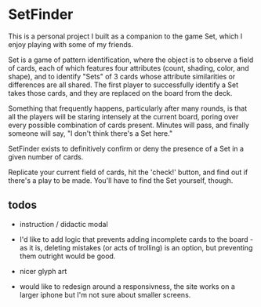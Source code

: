 # SetFinder

This is a personal project I built as a companion to the game Set, which I enjoy playing with some of my friends.

Set is a game of pattern identification, where the object is to observe a field of cards, each of which features four attributes (count, shading, color, and shape), and to identify "Sets" of 3 cards whose attribute similarities or differences are all shared. The first player to successfully identify a Set takes those cards, and they are replaced on the board from the deck.

Something that frequently happens, particularly after many rounds, is that all the players will be staring intensely at the current board, poring over every possible combination of cards present. Minutes will pass, and finally someone will say, "I don't think there's a Set here."

SetFinder exists to definitively confirm or deny the presence of a Set in a given number of cards.

Replicate your current field of cards, hit the 'check!' button, and find out if there's a play to be made. You'll have to find the Set yourself, though.

## todos

- instruction / didactic modal

- I'd like to add logic that prevents adding incomplete cards to the board - as it is, deleting mistakes (or acts of trolling) is an option, but preventing them outright would be good.

- nicer glyph art

- would like to redesign around a responsivness, the site works on a larger iphone but I'm not sure about smaller screens.
